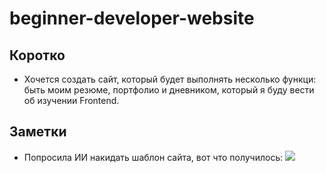 # beginner-developer-website
## Коротко
* Хочется создать сайт, который будет выполнять несколько функци: быть моим резюме, портфолио и дневником, который я буду вести об изучении Frontend.

## Заметки
* Попросила ИИ накидать шаблон сайта, вот что получилось:
  ![]([../site-template.png](https://github.com/kekater/beginner-developer-website/blob/86c12c1a606bda22eec23d9769fcb7c130d52c0d/site%20template.jpg)https://github.com/kekater/beginner-developer-website/blob/86c12c1a606bda22eec23d9769fcb7c130d52c0d/site%20template.jpg)

  
